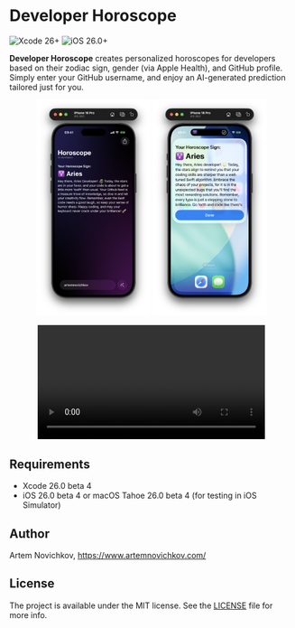 # Developer Horoscope

![Xcode 26+](https://img.shields.io/badge/Xcode-26%2B-blue?logo=xcode&logoColor=white)
![iOS 26.0+](https://img.shields.io/badge/iOS-26.0%2B-orange?logo=apple&logoColor=white)

**Developer Horoscope** creates personalized horoscopes for developers based on their zodiac sign, gender (via Apple Health), and GitHub profile. Simply enter your GitHub username, and enjoy an AI-generated prediction tailored just for you.

<p align="center">
  <img src=".github/screenshot1.png" alt="App main screen" width="40%" />
  <img src=".github/screenshot2.png" alt="Personalized horoscope" width="40%" />
</p>

<p align="center">
  <video src="https://github.com/user-attachments/assets/970b4c54-2c13-48dd-97a0-02c3da8a0312" width="80%" />
</p>

## Requirements

- Xcode 26.0 beta 4
- iOS 26.0 beta 4 or macOS Tahoe 26.0 beta 4 (for testing in iOS Simulator)

## Author

Artem Novichkov, https://www.artemnovichkov.com/

## License

The project is available under the MIT license. See the [LICENSE](./LICENSE) file for more info.

